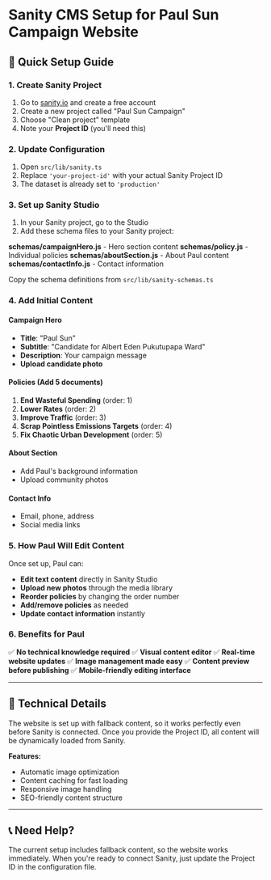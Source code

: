 # Sanity CMS Setup for Paul Sun Campaign Website

## 🚀 Quick Setup Guide

### 1. Create Sanity Project
1. Go to [sanity.io](https://sanity.io) and create a free account
2. Create a new project called "Paul Sun Campaign"
3. Choose "Clean project" template
4. Note your **Project ID** (you'll need this)

### 2. Update Configuration
1. Open `src/lib/sanity.ts`
2. Replace `'your-project-id'` with your actual Sanity Project ID
3. The dataset is already set to `'production'`

### 3. Set up Sanity Studio
1. In your Sanity project, go to the Studio
2. Add these schema files to your Sanity project:

**schemas/campaignHero.js** - Hero section content
**schemas/policy.js** - Individual policies 
**schemas/aboutSection.js** - About Paul content
**schemas/contactInfo.js** - Contact information

Copy the schema definitions from `src/lib/sanity-schemas.ts`

### 4. Add Initial Content

#### Campaign Hero
- **Title**: "Paul Sun"
- **Subtitle**: "Candidate for Albert Eden Pukutupapa Ward"
- **Description**: Your campaign message
- **Upload candidate photo**

#### Policies (Add 5 documents)
1. **End Wasteful Spending** (order: 1)
2. **Lower Rates** (order: 2) 
3. **Improve Traffic** (order: 3)
4. **Scrap Pointless Emissions Targets** (order: 4)
5. **Fix Chaotic Urban Development** (order: 5)

#### About Section
- Add Paul's background information
- Upload community photos

#### Contact Info
- Email, phone, address
- Social media links

### 5. How Paul Will Edit Content

Once set up, Paul can:
- **Edit text content** directly in Sanity Studio
- **Upload new photos** through the media library
- **Reorder policies** by changing the order number
- **Add/remove policies** as needed
- **Update contact information** instantly

### 6. Benefits for Paul

✅ **No technical knowledge required**
✅ **Visual content editor** 
✅ **Real-time website updates**
✅ **Image management made easy**
✅ **Content preview before publishing**
✅ **Mobile-friendly editing interface**

---

## 🔧 Technical Details

The website is set up with fallback content, so it works perfectly even before Sanity is connected. Once you provide the Project ID, all content will be dynamically loaded from Sanity.

**Features:**
- Automatic image optimization
- Content caching for fast loading
- Responsive image handling
- SEO-friendly content structure

---

## 📞 Need Help?

The current setup includes fallback content, so the website works immediately. When you're ready to connect Sanity, just update the Project ID in the configuration file.